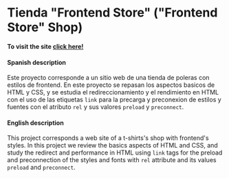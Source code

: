 # Tienda "Frontend Store" ("Frontend Store" Shop)

**To visit the site [click here!](https://frontendstorepage.netlify.app/)**

#### Spanish description

Este proyecto corresponde a un sitio web de una tienda de poleras con estilos de frontend. En este proyecto se repasan los aspectos basicos de HTML y CSS, y se estudia el redireccionamiento y el rendimiento en HTML con el uso de las etiquetas `link` para la precarga y preconexion de estilos y fuentes con el atributo `rel` y sus valores `preload` y `preconnect`.

#### English description

This project corresponds a web site of a t-shirts's shop with frontend's styles. In this project we review the basics aspects of HTML and CSS, and study the redirect and performance in HTML using `link` tags for the preload and preconnection of the styles and fonts with `rel` attribute and its values `preload` and `preconnect`.
